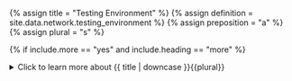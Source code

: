 <!--------------------------------------------- TITLE AND DEFINITION starts -->

{% assign title = "Testing Environment" %}
{% assign definition = site.data.network.testing_environment %}
{% assign preposition = "a" %}
{% assign plural = "s" %}

<!--------------------------------------------- TITLE AND DEFINITION ends -->

{% if include.more == "yes" and include.heading == "more" %}
<details class='detailsCollapsible'><summary class='nobr'>Click to learn more about {{ title | downcase }}{{plural}}
</summary>
{% endif %}

{% if include.heading != "" and include.heading != "more" %}
{{include.heading}} {{title}}
{% endif %}

{% if include.icon != "no" %} 

{% if include.table == "yes" and include.icon != "no" %}
<table class='definitionTable'><tr><td>
{% endif %}

<img src='images/icons/nodes/png{{include.icon}}/{{ title | downcase | replace: " ", "-" }}.png' />

{% if include.table == "yes" and include.icon != "no" %}
</td><td>
{% endif %}

{% endif %}

{% if include.definition == "bold" %}
<strong>{{ definition }}</strong>
{% else %}
{% if include.definition != "no" %}
{{ definition }}
{% endif %}
{% endif %}

{% if include.table == "yes" and include.icon != "no" %}
</td></tr></table>
{% endif %}

{% if include.more == "yes" and include.content == "more" and include.heading != "more" %}
<details class='detailsCollapsible'><summary class='nobr'>Click to learn more about {{ title | downcase }}{{plural}}
</summary>
{% endif %}

{% if include.content != "no" %}

<!--------------------------------------------- CONTENT starts -->

Thorough and comprehensive testing of strategies is at the core of successful trading. Superalgos strives to put you in control of the testing process providing you with flexible tools to fit your criteria.

Depending on how you use the system, how many markets and exchanges you work with, the number of trading systems you use, or the way you choose to test your strategies, you may find yourself with a large number of testing sessions. As explained in the [sorting of tasks](suite-sorting-of-tasks.html) page, the testing environment helps you organize large numbers of tasks sorting them by exchange, market, and trading mine.

Superalgos handles two types of simulated tests: backtesting and paper trading. Backtesting involves testing over historic data, while paper trading is about testing on a live data stream, but without placing orders at the exchange.

Trading sessions are controlled by a number of parameters that determine how the session is run. The built-in parameters provide great control and flexibility as to how to handle data sets and how to produce the resulting simulations.

{% include note.html content="Please, read on and study the workings of the chain of nodes under the testing environment node. The investment of time is well worth it, as you will learn how to make the most out of the strategy-testing features built-in Superalgos." %}

{% include node-deletion-warning.html %}

<!--------------------------------------------- CONTENT ends -->

{% endif %}

{% if include.more == "yes" and include.content != "more" and include.heading != "more" %}
<details class='detailsCollapsible'><summary class='nobr'>Click to learn more about {{ title | downcase }}{{plural}}
</summary>
{% endif %}

{% if include.adding != "" %}

{{include.adding}} Adding {{preposition}} {{title}} Node

<!--------------------------------------------- ADDING starts -->

XXXXXXXXXXXXXXXXXXXXXXXXXXXXXXXXXXXXXXXXXXXXXXXXXXXXXX

<!--------------------------------------------- ADDING ends -->

{% endif %}

{% if include.configuring != "" %}

{{include.configuring}} Configuring the {{title}}

<!--------------------------------------------- CONFIGURING starts -->

XXXXXXXXXXXXXXXXXXXXXXXXXXXXXXXXXXXXXXXXXXXXXXXXXXXXXX

<!--------------------------------------------- CONFIGURING ends -->

{% endif %}

{% if include.starting != "" %}

{{include.starting}} Starting {{preposition}} {{title}}

<!--------------------------------------------- STARTING starts -->

XXXXXXXXXXXXXXXXXXXXXXXXXXXXXXXXXXXXXXXXXXXXXXXXXXXXXX

<!--------------------------------------------- STARTING ends -->

{% endif %}

{% if include.more == "yes" %}
</details>
{% endif %}